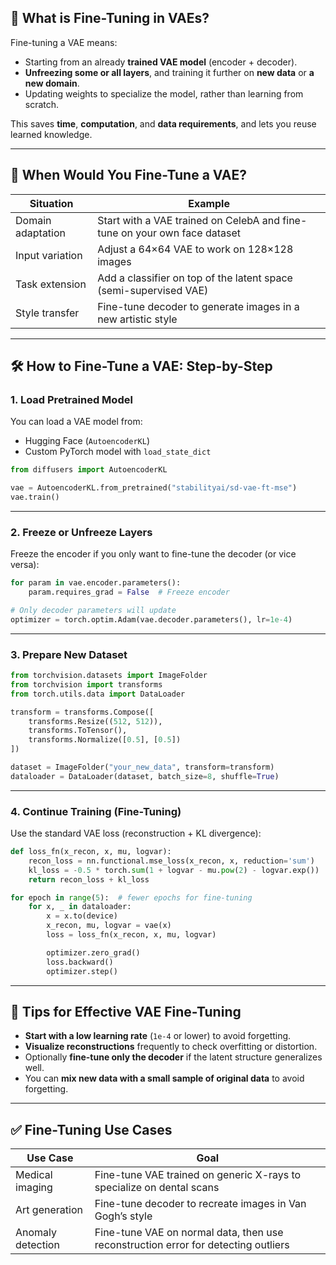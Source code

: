 ## 📘 What is Fine-Tuning in VAEs?

Fine-tuning a VAE means:

* Starting from an already **trained VAE model** (encoder + decoder).
* **Unfreezing some or all layers**, and training it further on **new data** or **a new domain**.
* Updating weights to specialize the model, rather than learning from scratch.

This saves **time**, **computation**, and **data requirements**, and lets you reuse learned knowledge.

---

## 🔧 When Would You Fine-Tune a VAE?

| Situation         | Example                                                                   |
| ----------------- | ------------------------------------------------------------------------- |
| Domain adaptation | Start with a VAE trained on CelebA and fine-tune on your own face dataset |
| Input variation   | Adjust a 64×64 VAE to work on 128×128 images                              |
| Task extension    | Add a classifier on top of the latent space (semi-supervised VAE)         |
| Style transfer    | Fine-tune decoder to generate images in a new artistic style              |

---

## 🛠️ How to Fine-Tune a VAE: Step-by-Step

### 1. **Load Pretrained Model**

You can load a VAE model from:

* Hugging Face (`AutoencoderKL`)
* Custom PyTorch model with `load_state_dict`

```python
from diffusers import AutoencoderKL

vae = AutoencoderKL.from_pretrained("stabilityai/sd-vae-ft-mse")
vae.train()
```

---

### 2. **Freeze or Unfreeze Layers**

Freeze the encoder if you only want to fine-tune the decoder (or vice versa):

```python
for param in vae.encoder.parameters():
    param.requires_grad = False  # Freeze encoder

# Only decoder parameters will update
optimizer = torch.optim.Adam(vae.decoder.parameters(), lr=1e-4)
```

---

### 3. **Prepare New Dataset**

```python
from torchvision.datasets import ImageFolder
from torchvision import transforms
from torch.utils.data import DataLoader

transform = transforms.Compose([
    transforms.Resize((512, 512)),
    transforms.ToTensor(),
    transforms.Normalize([0.5], [0.5])
])

dataset = ImageFolder("your_new_data", transform=transform)
dataloader = DataLoader(dataset, batch_size=8, shuffle=True)
```

---

### 4. **Continue Training (Fine-Tuning)**

Use the standard VAE loss (reconstruction + KL divergence):

```python
def loss_fn(x_recon, x, mu, logvar):
    recon_loss = nn.functional.mse_loss(x_recon, x, reduction='sum')
    kl_loss = -0.5 * torch.sum(1 + logvar - mu.pow(2) - logvar.exp())
    return recon_loss + kl_loss

for epoch in range(5):  # fewer epochs for fine-tuning
    for x, _ in dataloader:
        x = x.to(device)
        x_recon, mu, logvar = vae(x)
        loss = loss_fn(x_recon, x, mu, logvar)

        optimizer.zero_grad()
        loss.backward()
        optimizer.step()
```

---

## 🧠 Tips for Effective VAE Fine-Tuning

* **Start with a low learning rate** (`1e-4` or lower) to avoid forgetting.
* **Visualize reconstructions** frequently to check overfitting or distortion.
* Optionally **fine-tune only the decoder** if the latent structure generalizes well.
* You can **mix new data with a small sample of original data** to avoid forgetting.

---

## ✅ Fine-Tuning Use Cases

| Use Case          | Goal                                                                               |
| ----------------- | ---------------------------------------------------------------------------------- |
| Medical imaging   | Fine-tune VAE trained on generic X-rays to specialize on dental scans              |
| Art generation    | Fine-tune decoder to recreate images in Van Gogh’s style                           |
| Anomaly detection | Fine-tune VAE on normal data, then use reconstruction error for detecting outliers |
